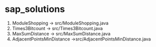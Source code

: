 # sap_solutions
1. ModuleShopping -> src/ModuleShopping.java
2. Times3Bitcount -> src/Times3Bitcount.java
3. MaxSumDistance -> src/MaxSumDistance.java
4. AdjacentPointsMinDistance ->src/AdjacentPointsMinDistance.java